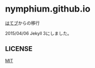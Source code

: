 # nymphium.github.io

[はてブ](http://nymphium.hateblo.jp/)からの移行

2015/04/06 Jekyll 3にしました｡

## LICENSE
[MIT](http://opensource.org/licenses/MIT)

